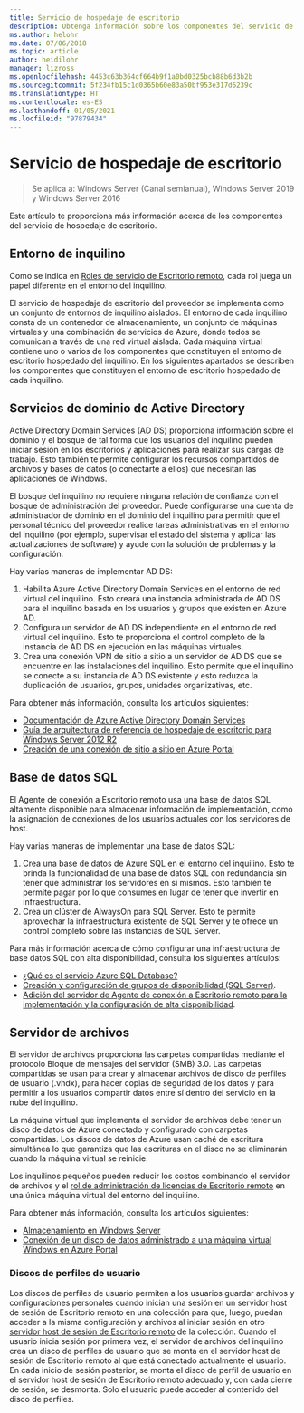 ```yaml
---
title: Servicio de hospedaje de escritorio
description: Obtenga información sobre los componentes del servicio de hospedaje de escritorio en Windows Server.
ms.author: helohr
ms.date: 07/06/2018
ms.topic: article
author: heidilohr
manager: lizross
ms.openlocfilehash: 4453c63b364cf664b9f1a0bd0325bcb88b6d3b2b
ms.sourcegitcommit: 5f234fb15c1d0365b60e83a50bf953e317d6239c
ms.translationtype: HT
ms.contentlocale: es-ES
ms.lasthandoff: 01/05/2021
ms.locfileid: "97879434"
---
```

# <a name="desktop-hosting-service"></a>Servicio de hospedaje de escritorio

>Se aplica a: Windows Server (Canal semianual), Windows Server 2019 y Windows Server 2016

Este artículo te proporciona más información acerca de los componentes del servicio de hospedaje de escritorio.

## <a name="tenant-environment"></a>Entorno de inquilino

Como se indica en [Roles de servicio de Escritorio remoto](rds-roles.md), cada rol juega un papel diferente en el entorno del inquilino.

El servicio de hospedaje de escritorio del proveedor se implementa como un conjunto de entornos de inquilino aislados. El entorno de cada inquilino consta de un contenedor de almacenamiento, un conjunto de máquinas virtuales y una combinación de servicios de Azure, donde todos se comunican a través de una red virtual aislada. Cada máquina virtual contiene uno o varios de los componentes que constituyen el entorno de escritorio hospedado del inquilino. En los siguientes apartados se describen los componentes que constituyen el entorno de escritorio hospedado de cada inquilino.

## <a name="active-directory-domain-services"></a>Servicios de dominio de Active Directory

Active Directory Domain Services (AD DS) proporciona información sobre el dominio y el bosque de tal forma que los usuarios del inquilino pueden iniciar sesión en los escritorios y aplicaciones para realizar sus cargas de trabajo. Esto también te permite configurar los recursos compartidos de archivos y bases de datos (o conectarte a ellos) que necesitan las aplicaciones de Windows.

El bosque del inquilino no requiere ninguna relación de confianza con el bosque de administración del proveedor. Puede configurarse una cuenta de administrador de dominio en el dominio del inquilino para permitir que el personal técnico del proveedor realice tareas administrativas en el entorno del inquilino (por ejemplo, supervisar el estado del sistema y aplicar las actualizaciones de software) y ayude con la solución de problemas y la configuración.

Hay varias maneras de implementar AD DS:

1. Habilita Azure Active Directory Domain Services en el entorno de red virtual del inquilino. Esto creará una instancia administrada de AD DS para el inquilino basada en los usuarios y grupos que existen en Azure AD.
2. Configura un servidor de AD DS independiente en el entorno de red virtual del inquilino. Esto te proporciona el control completo de la instancia de AD DS en ejecución en las máquinas virtuales.
3. Crea una conexión VPN de sitio a sitio a un servidor de AD DS que se encuentre en las instalaciones del inquilino. Esto permite que el inquilino se conecte a su instancia de AD DS existente y esto reduzca la duplicación de usuarios, grupos, unidades organizativas, etc.

Para obtener más información, consulta los artículos siguientes:

* [Documentación de Azure Active Directory Domain Services](/azure/active-directory-domain-services/)
* [Guía de arquitectura de referencia de hospedaje de escritorio para Windows Server 2012 R2](/azure/vpn-gateway/vpn-gateway-howto-site-to-site-resource-manager-portal)
* [Creación de una conexión de sitio a sitio en Azure Portal](/azure/vpn-gateway/vpn-gateway-howto-site-to-site-resource-manager-portal)

## <a name="sql-database"></a>Base de datos SQL

El Agente de conexión a Escritorio remoto usa una base de datos SQL altamente disponible para almacenar información de implementación, como la asignación de conexiones de los usuarios actuales con los servidores de host.

Hay varias maneras de implementar una base de datos SQL:

1. Crea una base de datos de Azure SQL en el entorno del inquilino. Esto te brinda la funcionalidad de una base de datos SQL con redundancia sin tener que administrar los servidores en sí mismos. Esto también te permite pagar por lo que consumes en lugar de tener que invertir en infraestructura.
2. Crea un clúster de AlwaysOn para SQL Server. Esto te permite aprovechar la infraestructura existente de SQL Server y te ofrece un control completo sobre las instancias de SQL Server.

Para más información acerca de cómo configurar una infraestructura de base datos SQL con alta disponibilidad, consulta los siguientes artículos:

* [¿Qué es el servicio Azure SQL Database?](/azure/sql-database/sql-database-technical-overview)
* [Creación y configuración de grupos de disponibilidad (SQL Server)](/sql/database-engine/availability-groups/windows/creation-and-configuration-of-availability-groups-sql-server?view=sql-server-2017&preserve-view=true).
* [Adición del servidor de Agente de conexión a Escritorio remoto para la implementación y la configuración de alta disponibilidad](rds-connection-broker-cluster.md).

## <a name="file-server"></a>Servidor de archivos

El servidor de archivos proporciona las carpetas compartidas mediante el protocolo Bloque de mensajes del servidor (SMB) 3.0. Las carpetas compartidas se usan para crear y almacenar archivos de disco de perfiles de usuario (.vhdx), para hacer copias de seguridad de los datos y para permitir a los usuarios compartir datos entre sí dentro del servicio en la nube del inquilino.

La máquina virtual que implementa el servidor de archivos debe tener un disco de datos de Azure conectado y configurado con carpetas compartidas. Los discos de datos de Azure usan caché de escritura simultánea lo que garantiza que las escrituras en el disco no se eliminarán cuando la máquina virtual se reinicie.

Los inquilinos pequeños pueden reducir los costos combinando el servidor de archivos y el [rol de administración de licencias de Escritorio remoto](rds-roles.md#remote-desktop-licensing) en una única máquina virtual del entorno del inquilino.

Para obtener más información, consulta los artículos siguientes:

* [Almacenamiento en Windows Server](../../storage/storage.yml)
* [Conexión de un disco de datos administrado a una máquina virtual Windows en Azure Portal](/azure/virtual-machines/windows/attach-managed-disk-portal?toc=/azure/virtual-machines/windows/classic/toc.json)

### <a name="user-profile-disks"></a>Discos de perfiles de usuario

Los discos de perfiles de usuario permiten a los usuarios guardar archivos y configuraciones personales cuando inician una sesión en un servidor host de sesión de Escritorio remoto en una colección para que, luego, puedan acceder a la misma configuración y archivos al iniciar sesión en otro [servidor host de sesión de Escritorio remoto](rds-roles.md#remote-desktop-session-host) de la colección. Cuando el usuario inicia sesión por primera vez, el servidor de archivos del inquilino crea un disco de perfiles de usuario que se monta en el servidor host de sesión de Escritorio remoto al que está conectado actualmente el usuario. En cada inicio de sesión posterior, se monta el disco de perfil de usuario en el servidor host de sesión de Escritorio remoto adecuado y, con cada cierre de sesión, se desmonta. Solo el usuario puede acceder al contenido del disco de perfiles.
